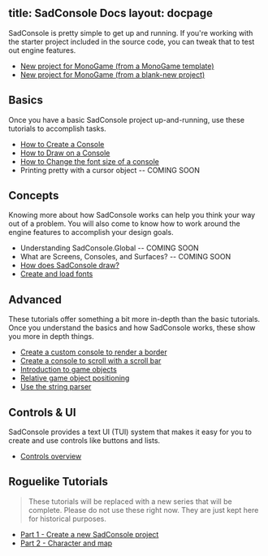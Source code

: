 title: SadConsole Docs
layout: docpage
---

SadConsole is pretty simple to get up and running. If you're working with the starter project included in the source code, you can tweak that to test out engine features. 

* [New project for MonoGame (from a MonoGame template)](monogame-template.md)
* [New project for MonoGame (from a blank-new project)](create-a-new-sadconsole-project.md)

## Basics

Once you have a basic SadConsole project up-and-running, use these tutorials to accomplish tasks.

* [How to Create a Console](how-to-create-and-print-on-a-console.md)
* [How to Draw on a Console](how-to-draw-on-a-console.md)
* [How to Change the font size of a console](basic-font-information.md#change-the-font-of-a-console)
* Printing pretty with a cursor object -- COMING SOON

## Concepts

Knowing more about how SadConsole works can help you think your way out of a problem. You will also come to know how to work around the engine features to accomplish your design goals.

* Understanding SadConsole.Global -- COMING SOON
* What are Screens, Consoles, and Surfaces? -- COMING SOON
* [How does SadConsole draw?](how-sadconsole-draws-to-the-screen.md)
* [Create and load fonts](basic-font-information.md)

## Advanced

These tutorials offer something a bit more in-depth than the basic tutorials. Once you understand the basics and how SadConsole works, these show you more in depth things.

* [Create a custom console to render a border](create-a-bordered-console.md)
* [Create a console to scroll with a scroll bar](make-a-scrolling-console.md)
* [Introduction to game objects](how-to-create-an-entity.md)
* [Relative game object positioning](display-entity-on-console-viewport.md)
* [Use the string parser](string-parser.md)

## Controls & UI

SadConsole provides a text UI (TUI) system that makes it easy for you to create and use controls like buttons and lists.

* [Controls overview](controls-overview.md)

## Roguelike Tutorials

>These tutorials will be replaced with a new series that will be complete. Please do not use these right now. They are just kept here for historical purposes.

* [Part 1 - Create a new SadConsole project](part-1---create-a-new-project.md)
* [Part 2 - Character and map](part-2---character-and-map.md)